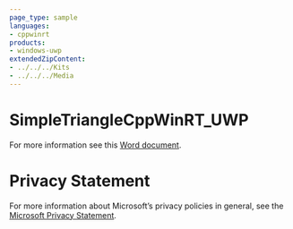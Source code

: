 ```yaml
---
page_type: sample
languages:
- cppwinrt
products:
- windows-uwp
extendedZipContent:
- ../../../Kits
- ../../../Media
---
```

# SimpleTriangleCppWinRT_UWP
For more information see this [Word document](Readme.docx).
# Privacy Statement
For more information about Microsoft’s privacy policies in general, see the [Microsoft Privacy Statement](https://privacy.microsoft.com/en-us/privacystatement/).
